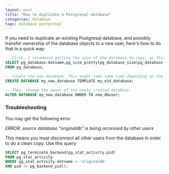 ```yaml
---
layout: post
title: "How to duplicate a Postgresql database"
categories: database
tags: database postgresql
---
```


If you need to duplicate an existing Postgresql database, and possibly transfer ownership of the database objects to a new user, here's how to do that in a quick way:

```sql
-- First, I recommand getting the size of the database to copy, as this might be important for the rest of the process.
SELECT pg_database.datname,pg_size_pretty(pg_database_size(pg_database.datname)) AS size
FROM pg_database;

-- Create the new database. This might take some time depending on the size of the database.
CREATE DATABASE my_new_database TEMPLATE my_old_database;

-- Then, change the owner of the newly created database.
ALTER DATABASE my_new_database OWNER TO new_dbuser;
```

### Troubleshooting

You may get the following error

*ERROR: source database "originaldb" is being accessed by other users*

This means you must disconnect all other users from the database in order to do a clean copy.
Use this query:

```sql
SELECT pg_terminate_backend(pg_stat_activity.pid)
FROM pg_stat_activity
WHERE pg_stat_activity.datname = 'originaldb'
AND pid <> pg_backend_pid();
```

